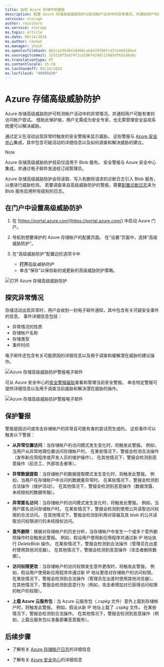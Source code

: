 ```yaml
---
title: 监视 Azure 存储中的威胁
description: 配置 Azure 存储高级威胁防护以检测帐户活动中的异常情况，并通知用户可能有害的访问帐户尝试。
services: storage
author: rmatchoro
ms.service: storage
ms.topic: article
ms.date: 09/24/2018
ms.author: ronmat
ms.manager: shaik
ms.openlocfilehash: 8b2ca2d5d6418d68cab847df80fc437e468249ed
ms.sourcegitcommit: 32d218f5bd74f1cd106f4248115985df631d0a8c
ms.translationtype: HT
ms.contentlocale: zh-CN
ms.lasthandoff: 09/24/2018
ms.locfileid: "46995630"
---
```

# <a name="azure-storage-advanced-threat-protection"></a>Azure 存储高级威胁防护

Azure 存储高级威胁防护可检测帐户活动中的异常情况，并通知用户可能有害的访问帐户尝试。 借助此保护层，用户无需成为安全专家，也无需管理安全监视系统便可以解决威胁。

通过定义在活动出现异常时触发的安全警报来显示威胁。 这些警报与 [Azure 安全中心](https://azure.microsoft.com/services/security-center/)集成，其中包含可疑活动的详细信息以及如何调查和解决威胁的建议。 

> [!NOTE]
> Azure 存储高级威胁防护目前仅适用于 Blob 服务。 安全警报与 Azure 安全中心集成，并通过电子邮件发送给订阅管理员。

Azure 存储高级威胁防护会将读取、写入和删除请求的诊断日志引入 Blob 服务，以便进行威胁检测。 若要调查来自高级威胁防护的警报，需要[配置诊断日志](storage-monitor-storage-account.md#configure-logging)来为 Blob 服务启用所有级别的日志。

## <a name="set-up-advanced-threat-protection-in-the-portal"></a>在门户中设置高级威胁防护

1. 在 [https://portal.azure.com](https://portal.azure.com/) 中启动 Azure 门户。

2. 导航到想要保护的 Azure 存储帐户的配置页面。 在“设置”页面中，选择“高级威胁防护”。

3. 在“高级威胁防护”配置边栏选项卡中
    * **打开**高级*威胁防护*
    * 单击“保存”以保存新的或更新的高级威胁防护策略。

![打开 Azure 存储高级威胁防护](./media/storage-advanced-threat-protection/storage-advanced-threat-protection-turn-on.png)

## <a name="explore-anomalies"></a>探究异常情况

存储活动出现异常时，用户会收到一封电子邮件通知，其中包含有关可疑安全事件的信息。 事件详细信息包括：

* 异常情况的性质
* 存储帐户名称
* 存储类型
* 事件时间

电子邮件还包含有关可能原因的详细信息以及用于调查和缓解潜在威胁的建议操作。

![Azure 存储高级威胁防护警报电子邮件](./media/storage-advanced-threat-protection/storage-advanced-threat-protection-alert-email.png)

可从 Azure 安全中心的[安全警报磁贴](../../security-center/security-center-managing-and-responding-alerts.md#managing-security-alerts)查看和管理当前安全警报。 单击特定警报可提供详细信息以及用于调查当前威胁和解决潜在威胁的操作。

![Azure 存储高级威胁防护警报电子邮件](./media/storage-advanced-threat-protection/storage-advanced-threat-protection-alert.png)

## <a name="protection-alerts"></a>保护警报

警报是因访问或攻击存储帐户的异常且可能有害的尝试而生成的。 这些事件可以触发以下警报：

* **从异常位置访问**：当存储帐户的访问模式发生变化时，将触发此警报。 例如，当用户从异常地理位置访问存储帐户时。 在某些情况下，警报会检测合法操作（发布新应用程序或开发人员的维护操作）。 在其他情况下，警报会检测到恶意操作（前员工、外部攻击者等）。

* **异常数据提取**：当存储帐户的数据提取模式发生变化时，将触发此警报。 例如，当用户在存储帐户中访问的数据量异常时。 在某些情况下，警报会检测到合法操作（维护活动）。 在其他情况下，警报会检测到恶意操作（数据泄露、未经授权的数据传输）。

* **异常匿名访问**：当存储帐户的访问模式发生变化时，将触发此警报。 例如，当用户匿名访问存储帐户时。 在某些情况下，警报会检测到使用公共读取访问权限的合法访问。 在其他情况下，警报会检测到利用对容器及其 blob 的公共读取访问权限进行的未经授权访问。

* **意外删除**：根据对存储帐户的历史分析，当存储帐户中发生一个或多个意外删除操作时会触发此警报。 例如，假设用户使用新应用程序并通过新 IP 地址执行 *DeleteBlob* 操作。 在某些情况下，警报会检测到合法操作（管理员在出差时使用其他浏览器）。 在其他情况下，警报会检测到恶意操作（攻击者删除数据）。 
 
* **访问权限更改**：当存储帐户的访问权限发生意外更改时，将触发此警报。 例如，假设用户使用新应用程序并通过新 IP 地址更改对存储帐户的访问权限。 在某些情况下，警报会检测到合法操作（管理员在出差时使用其他浏览器）。 在其他情况下，警报会检测到恶意行为（例如，攻击者增加对已获得访问权限的帐户的权限）。 

* **上载 Azure 云服务包**：当 Azure 云服务包（*.cspkg* 文件）意外上载到存储帐户时，将触发此警报。 例如，假设从新 IP 地址上载了 *.cspkg* 文件。 在某些情况下，警报会检测到合法操作。 在其他情况下，警报会检测到恶意操作（例如，上载云服务包以准备部署恶意服务）。    
   

## <a name="next-steps"></a>后续步骤

* 了解有关 [Azure 存储帐户日志](/rest/api/storageservices/About-Storage-Analytics-Logging)的详细信息

* 了解有关 [Azure 安全中心](../../security-center/security-center-intro.md)的详细信息